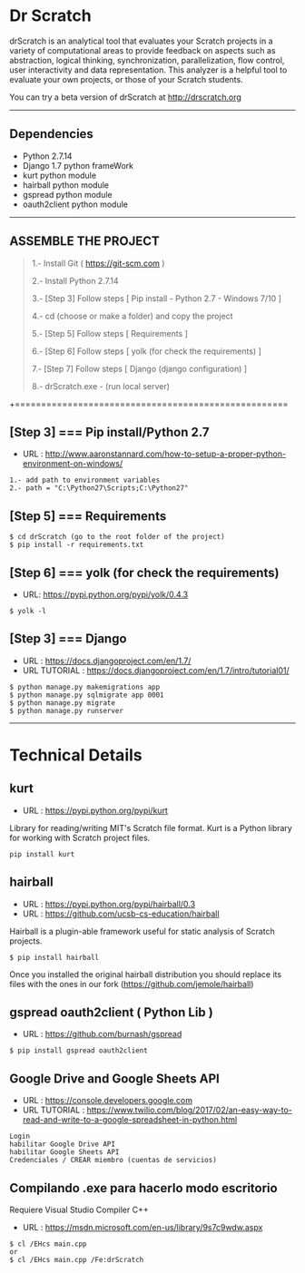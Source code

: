 # Dr Scratch

drScratch is an analytical tool that evaluates your Scratch projects in a variety of computational areas to provide feedback on aspects such as abstraction, logical thinking, synchronization, parallelization, flow control, user interactivity and data representation. This analyzer is a helpful tool to evaluate your own projects, or those of your Scratch students.

You can try a beta version of drScratch at http://drscratch.org

------------------------------------

## Dependencies
 - Python 2.7.14
 - Django 1.7 python frameWork
 - kurt python module
 - hairball python module
 - gspread python module
 - oauth2client python module

------------------------------------

## ASSEMBLE THE PROJECT

>  1.- Install Git ( https://git-scm.com )
>
>  2.- Install Python 2.7.14 
>
>  3.- [Step 3] Follow steps [ Pip install - Python 2.7 - Windows 7/10 ] 
>
>  4.- cd (choose or make a folder) and copy the project
>
>  5.- [Step 5] Follow steps [ Requirements ]  
>
>  6.- [Step 6] Follow steps [ yolk (for check the requirements) ] 
>
>  7.- [Step 7] Follow steps [ Django (django configuration) ] 
>
>  8.- drScratch.exe - (run local server) 

+====================================================

## [Step 3] === Pip install/Python 2.7
- URL : http://www.aaronstannard.com/how-to-setup-a-proper-python-environment-on-windows/
```
1.- add path to environment variables
2.- path = "C:\Python27\Scripts;C:\Python27"
```

## [Step 5] === Requirements
```
$ cd drScratch (go to the root folder of the project)
$ pip install -r requirements.txt
```

## [Step 6] === yolk (for check the requirements)
- URL: https://pypi.python.org/pypi/yolk/0.4.3
```
$ yolk -l
```

## [Step 3] === Django

- URL : https://docs.djangoproject.com/en/1.7/
- URL TUTORIAL : https://docs.djangoproject.com/en/1.7/intro/tutorial01/
```
$ python manage.py makemigrations app
$ python manage.py sqlmigrate app 0001
$ python manage.py migrate
$ python manage.py runserver
```

------------------------------------

# Technical Details  

## kurt
- URL : https://pypi.python.org/pypi/kurt

Library for reading/writing MIT's Scratch file format. Kurt is a Python library for working with Scratch project files.

```
pip install kurt
```

## hairball
- URL : https://pypi.python.org/pypi/hairball/0.3
- URL : https://github.com/ucsb-cs-education/hairball

Hairball is a plugin-able framework useful for static analysis of Scratch projects.

```
$ pip install hairball
```

Once you installed the original hairball distribution you should replace its files with the ones in our fork (https://github.com/jemole/hairball)

## gspread oauth2client ( Python Lib )
- URL : https://github.com/burnash/gspread
```
$ pip install gspread oauth2client 
```

## Google Drive and Google Sheets API
- URL : https://console.developers.google.com
- URL TUTORIAL : https://www.twilio.com/blog/2017/02/an-easy-way-to-read-and-write-to-a-google-spreadsheet-in-python.html 
```
Login
habilitar Google Drive API
habilitar Google Sheets API
Credenciales / CREAR miembro (cuentas de servicios)
```

## Compilando .exe para hacerlo modo escritorio
Requiere Visual Studio Compiler C++ 

- URL : https://msdn.microsoft.com/en-us/library/9s7c9wdw.aspx
```
$ cl /EHcs main.cpp 
or
$ cl /EHcs main.cpp /Fe:drScratch
```
